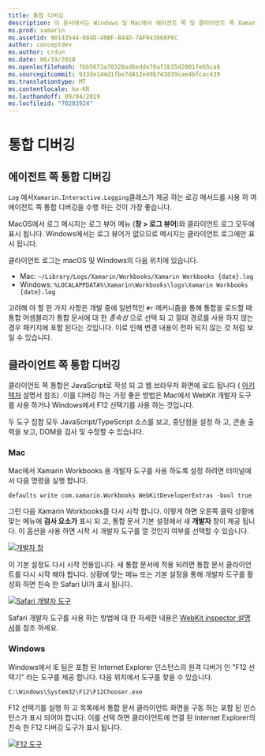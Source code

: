 ```yaml
---
title: 통합 디버깅
description: 이 문서에서는 Windows 및 Mac에서 에이전트 쪽 및 클라이언트 쪽 Xamarin Workbooks 통합을 디버그 하는 방법을 설명 합니다.
ms.prod: xamarin
ms.assetid: 90143544-084D-49BF-B44D-7AF943668F6C
author: conceptdev
ms.author: crdun
ms.date: 06/19/2018
ms.openlocfilehash: fbb5673a70328ad6edde78af1b35d2801fe65ca8
ms.sourcegitcommit: 933de144d1fbe7d412e49b743839cae4bfcac439
ms.translationtype: MT
ms.contentlocale: ko-KR
ms.lasthandoff: 09/04/2019
ms.locfileid: "70283924"
---
```

# <a name="debugging-integrations"></a>통합 디버깅

## <a name="debugging-agent-side-integrations"></a>에이전트 쪽 통합 디버깅

`Log` 에서`Xamarin.Interactive.Logging`클래스가 제공 하는 로깅 메서드를 사용 하 여 에이전트 쪽 통합 디버깅을 수행 하는 것이 가장 좋습니다.

MacOS에서 로그 메시지는 로그 뷰어 메뉴 (**창 > 로그 뷰어**)와 클라이언트 로그 모두에 표시 됩니다. Windows에서는 로그 뷰어가 없으므로 메시지는 클라이언트 로그에만 표시 됩니다.

클라이언트 로그는 macOS 및 Windows의 다음 위치에 있습니다.

- Mac: `~/Library/Logs/Xamarin/Workbooks/Xamarin Workbooks {date}.log`
- Windows: `%LOCALAPPDATA%\Xamarin\Workbooks\logs\Xamarin Workbooks {date}.log`

고려해 야 할 한 가지 사항은 개발 중에 일반적인 `#r` 메커니즘을 통해 통합을 로드할 때 통합 어셈블리가 통합 문서에 대 한 _종속성_ 으로 선택 되 고 절대 경로를 사용 하지 않는 경우 패키지에 포함 된다는 것입니다. 이로 인해 변경 내용이 전파 되지 않는 것 처럼 보일 수 있습니다.

## <a name="debugging-client-side-integrations"></a>클라이언트 쪽 통합 디버깅

클라이언트 쪽 통합은 JavaScript로 작성 되 고 웹 브라우저 화면에 로드 됩니다 ( [아키텍처](~/tools/workbooks/sdk/architecture.md) 설명서 참조) .이를 디버깅 하는 가장 좋은 방법은 Mac에서 WebKit 개발자 도구를 사용 하거나 Windows에서 F12 선택기를 사용 하는 것입니다.

두 도구 집합 모두 JavaScript/TypeScript 소스를 보고, 중단점을 설정 하 고, 콘솔 출력을 보고, DOM을 검사 및 수정할 수 있습니다.

### <a name="mac"></a>Mac

Mac에서 Xamarin Workbooks 용 개발자 도구를 사용 하도록 설정 하려면 터미널에서 다음 명령을 실행 합니다.

```shell
defaults write com.xamarin.Workbooks WebKitDeveloperExtras -bool true
```

그런 다음 Xamarin Workbooks를 다시 시작 합니다. 이렇게 하면 오른쪽 클릭 상황에 맞는 메뉴에 **검사 요소가** 표시 되 고, 통합 문서 기본 설정에서 새 **개발자** 창이 제공 됩니다. 이 옵션을 사용 하면 시작 시 개발자 도구를 열 것인지 여부를 선택할 수 있습니다.

[![개발자 창](debugging-images/developer-pane-small.png)](debugging-images/developer-pane.png#lightbox)

이 기본 설정도 다시 시작 전용입니다. 새 통합 문서에 적용 되려면 통합 문서 클라이언트를 다시 시작 해야 합니다. 상황에 맞는 메뉴 또는 기본 설정을 통해 개발자 도구를 활성화 하면 친숙 한 Safari UI가 표시 됩니다.

[![Safari 개발자 도구](debugging-images/mac-dev-tools.png)](debugging-images/mac-dev-tools.png#lightbox)

Safari 개발자 도구를 사용 하는 방법에 대 한 자세한 내용은 [WebKit inspector 설명서][webkit-docs]를 참조 하세요.

### <a name="windows"></a>Windows

Windows에서 IE 팀은 포함 된 Internet Explorer 인스턴스의 원격 디버거 인 "F12 선택기" 라는 도구를 제공 합니다. 다음 위치에서 도구를 찾을 수 있습니다.

```shell
C:\Windows\System32\F12\F12Chooser.exe
```

F12 선택기를 실행 하 고 목록에서 통합 문서 클라이언트 화면을 구동 하는 포함 된 인스턴스가 표시 되어야 합니다. 이를 선택 하면 클라이언트에 연결 된 Internet Explorer의 친숙 한 F12 디버깅 도구가 표시 됩니다.

[![F12 도구](debugging-images/windows-dev-tools.png)](debugging-images/windows-dev-tools.png#lightbox)

[webkit-docs]: https://trac.webkit.org/wiki/WebInspector
